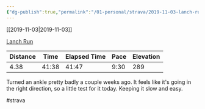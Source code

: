 ```yaml
---
{"dg-publish":true,"permalink":"/01-personal/strava/2019-11-03-lanch-run/"}
---
```



[[2019-11-03\|2019-11-03]]

[Lanch Run](https://www.strava.com/activities/2839264432)

| Distance | Time  | Elapsed Time | Pace | Elevation |
| -------- | ----- | ------------ | ---- | --------- |
| 4.38     | 41:38 | 41:47        | 9:30 | 289       |


Turned an ankle pretty badly a couple weeks ago. It feels like it's going in the right direction, so a little test for it today. Keeping it slow and easy.

#strava
